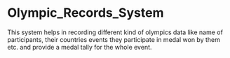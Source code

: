 # Olympic_Records_System
This system helps in recording different kind of olympics data like name of participants, their countries events they participate in medal won by them etc. and provide a medal tally for the whole event. 
